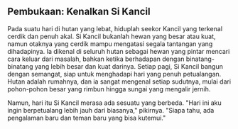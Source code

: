 ## Pembukaan: Kenalkan Si Kancil

Pada suatu hari di hutan yang lebat, hiduplah seekor Kancil yang terkenal cerdik dan penuh akal. Si Kancil bukanlah hewan yang besar atau kuat, namun otaknya yang cerdik mampu mengatasi segala tantangan yang dihadapinya. Ia dikenal di seluruh hutan sebagai hewan yang pintar mencari cara keluar dari masalah, bahkan ketika berhadapan dengan binatang-binatang yang lebih besar dan kuat darinya. Setiap pagi, Si Kancil bangun dengan semangat, siap untuk menghadapi hari yang penuh petualangan. Hutan adalah rumahnya, dan ia sangat mengenal setiap sudutnya, mulai dari pohon-pohon besar yang rimbun hingga sungai yang mengalir jernih.

Namun, hari itu Si Kancil merasa ada sesuatu yang berbeda. "Hari ini aku ingin berpetualang lebih jauh dari biasanya," pikirnya. "Siapa tahu, ada pengalaman baru dan teman baru yang bisa kutemui."
